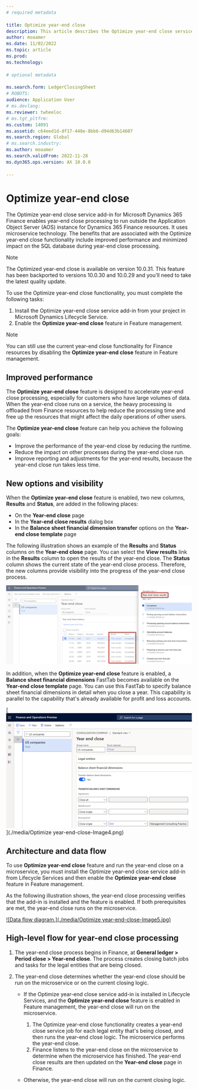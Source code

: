 ```yaml
---
# required metadata

title: Optimize year-end close
description: This article describes the Optimize year-end close service add-in that's available for the general ledger year-end close process.
author: moaamer
ms.date: 11/02/2022
ms.topic: article
ms.prod: 
ms.technology: 

# optional metadata

ms.search.form: LedgerClosingSheet
# ROBOTS: 
audience: Application User
# ms.devlang: 
ms.reviewer: twheeloc
# ms.tgt_pltfrm: 
ms.custom: 14091
ms.assetid: c64eed1d-df17-448e-8bb6-d94d63b14607
ms.search.region: Global
# ms.search.industry: 
ms.author: moaamer
ms.search.validFrom: 2022-11-28
ms.dyn365.ops.version: AX 10.0.0

---
```


# Optimize year-end close 

The Optimize year-end close service add-in for Microsoft Dynamics 365 Finance enables year-end close processing to run outside the Application Object Server (AOS) instance for Dynamics 365 Finance resources. It uses microservice technology. The benefits that are associated with the Optimize year-end close functionality include improved performance and minimized impact on the SQL database during year-end close processing.

>[!NOTE]
> The Optimized year-end close is available on version 10.0.31. This feature has been backported to versions 10.0.30 and 10.0.29 and you'll need to take the latest quality update.   

To use the Optimize year-end close functionality, you must complete the following tasks:

1. Install the Optimize year-end close service add-in from your project in Microsoft Dynamics Lifecycle Service.
2. Enable the **Optimize year-end close** feature in Feature management.

> [!NOTE]
> You can still use the current year-end close functionality for Finance resources by disabling the **Optimize year-end close** feature in Feature management.

## Improved performance

The **Optimize year-end close** feature is designed to accelerate year-end close processing, especially for customers who have large volumes of data. When the year-end close runs on a service, the heavy processing is offloaded from Finance resources to help reduce the processing time and free up the resources that might affect the daily operations of other users.

The **Optimize year-end close** feature can help you achieve the following goals:

- Improve the performance of the year-end close by reducing the runtime.
- Reduce the impact on other processes during the year-end close run.
- Improve reporting and adjustments for the year-end results, because the year-end close run takes less time.

## New options and visibility

When the **Optimize year-end close** feature is enabled, two new columns, **Results** and **Status**, are added in the following places:

- On the **Year-end close** page
- In the **Year-end close results** dialog box
- In the **Balance sheet financial dimension transfer** options on the **Year-end close template** page

The following illustration shows an example of the **Results** and **Status** columns on the **Year-end close** page. You can select the **View results** link in the **Results** column to open the results of the year-end close. The **Status** column shows the current state of the year-end close process. Therefore, the new columns provide visibility into the progress of the year-end close process.

[![Results and Status columns on the Year-end close page.](./media/Optimize-year-end-close-Image3.png)](./media/Optimize-year-end-close-Image3.png)

In addition, when the **Optimize year-end close** feature is enabled, a **Balance sheet financial dimensions** FastTab becomes available on the **Year-end close template** page. You can use this FastTab to specify balance sheet financial dimensions in detail when you close a year. This capability is parallel to the capability that's already available for profit and loss accounts.

[![Results and Status columns on the Year-end close page profit and loss.](./media/Optimize-year-end-close-Image4.png)](./media/Optimize year-end-close-Image4.png)

## Architecture and data flow

To use **Optimize year-end close** feature and run the year-end close on a microservice, you must install the Optimize year-end close service add-in from Lifecycle Services and then enable the **Optimize year-end close** feature in Feature management.

As the following illustration shows, the year-end close processing verifies that the add-in is installed and the feature is enabled. If both prerequisites are met, the year-end close runs on the microservice.

[![Data flow diagram.](./media/Optimize year-end-close-Image5.jpg)](./media/Optimize-year-end-close-Image5.jpg)

## High-level flow for year-end close processing

1. The year-end close process begins in Finance, at **General ledger \> Period close \> Year-end close**. The process creates closing batch jobs and tasks for the legal entities that are being closed.
2. The year-end close determines whether the year-end close should be run on the microservice or on the current closing logic.

    - If the Optimize year-end close service add-in is installed in Lifecycle Services, and the **Optimize year-end close** feature is enabled in Feature management, the year-end close will run on the microservice.

        1. The Optimize year-end close functionality creates a year-end close service job for each legal entity that's being closed, and then runs the year-end close logic. The microservice performs the year-end close.
        2. Finance listens to the year-end close on the microservice to determine when the microservice has finished. The year-end close results are then updated on the **Year-end close** page in Finance.

    - Otherwise, the year-end close will run on the current closing logic.
